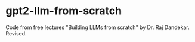 # gpt2-llm-from-scratch
Code from free lectures "Building LLMs from scratch" by Dr. Raj Dandekar. Revised.
